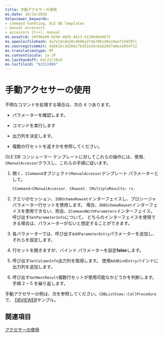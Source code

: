 ```yaml
---
title: 手動アクセサーの使用
ms.date: 10/24/2018
helpviewer_keywords:
- command handling, OLE DB Templates
- manual accessors
- accessors [C++], manual
ms.assetid: 29f00a89-0240-482b-8413-4120b9644672
ms.openlocfilehash: 4a7e2dcde20cdb06a2f4e708149e24ee7144597c
ms.sourcegitcommit: 0ab61bc3d2b6cfbd52a16c6ab2b97a8ea1864f12
ms.translationtype: MT
ms.contentlocale: ja-JP
ms.lasthandoff: 04/23/2019
ms.locfileid: "62311996"
---
```

# <a name="using-manual-accessors"></a>手動アクセサーの使用

不明なコマンドを処理する場合は、次の 4 つあります。

- パラメーターを確認します。

- コマンドを実行します

- 出力列を決定します。

- 複数の行セットを返すかを参照してください。

OLE DB コンシューマー テンプレートに対してこれらの操作には、使用、`CManualAccessor`クラスし、これらの手順に従います。

1. 開く、`CCommand`オブジェクト`CManualAccessor`テンプレート パラメーターとして。

    ```cpp
    CCommand<CManualAccessor, CRowset, CMultipleResults> rs;
    ```

1. クエリのセッション、`IDBSchemaRowset`インターフェイスし、プロシージャ パラメーター行セットを使用します。 場合、`IDBSchemaRowset`インターフェイスを使用できない、照会、`ICommandWithParameters`インターフェイス。 呼び出す`GetParameterInfo`について。 どちらのインターフェイスを使用できる場合は、パラメーターがないと想定することができます。

1. 各パラメーターでは、呼び出す`AddParameterEntry`パラメーターを追加し、それらを設定します。

1. 行セットを開きますが、バインド パラメーターを設定**false**します。

1. 呼び出す`GetColumnInfo`出力列を取得します。 使用`AddBindEntry`バインドに出力列を追加します。

1. 呼び出す`GetNextResult`複数行セットが使用可能なかどうかを判断します。 手順 2 ~ 5 を繰り返します。

手動アクセサーの例は、次を参照してください。`CDBListView::CallProcedure`で、 [DBVIEWER](https://github.com/Microsoft/VCSamples)サンプル。

## <a name="see-also"></a>関連項目

[アクセサーの使用](../../data/oledb/using-accessors.md)